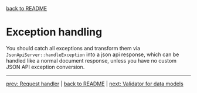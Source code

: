 [back to README](../README.md)

# Exception handling

You should catch all exceptions and transform them via `JsonApiServer::handleException` into a json api response, which can be handled like a normal document response, unless you have no custom JSON API exception conversion.

*****

[prev: Request handler](03-request-validator.md) | [back to README](../README.md) | [next: Validator for data models](05-validator-for-data-models.md)
